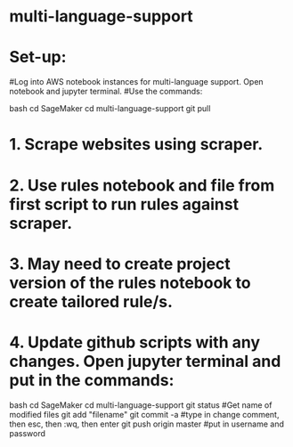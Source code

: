 # multi-language-support
# Set-up:
#Log into AWS notebook instances for multi-language support. Open notebook and jupyter terminal. 
#Use the commands:

bash
cd SageMaker
cd multi-language-support
git pull


# 1. Scrape websites using scraper.
# 2. Use rules notebook and file from first script to run rules against scraper.
# 3. May need to create project version of the rules notebook to create tailored rule/s. 

# 4. Update github scripts with any changes. Open jupyter terminal and put in the commands:

bash 
cd SageMaker
cd multi-language-support
git status
#Get name of modified files
git add "filename" 
git commit -a
#type in change comment, then esc, then :wq, then enter
git push origin master
#put in username and password
